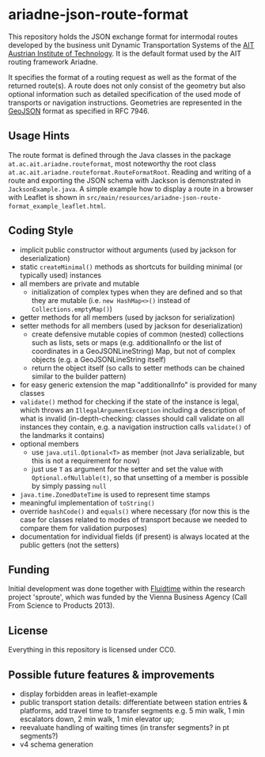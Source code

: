 # ariadne-json-route-format
This repository holds the JSON exchange format for intermodal routes developed by the business unit Dynamic Transportation Systems of the [AIT Austrian Institute of Technology](http://dts.ait.ac.at). It is the default format used by the AIT routing framework Ariadne.

It specifies the format of a routing request as well as the format of the returned route(s). A route does not only consist of the geometry but also optional information such as detailed specification of the used mode of transports or navigation instructions.
Geometries are represented in the [GeoJSON](http://geojson.org) format as specified in RFC 7946.

## Usage Hints
The route format is defined through the Java classes in the package `at.ac.ait.ariadne.routeformat`, most noteworthy the root class `at.ac.ait.ariadne.routeformat.RouteFormatRoot`.
Reading and writing of a route and exporting the JSON schema with Jackson is demonstrated in `JacksonExample.java`.
A simple example how to display a route in a browser with Leaflet is shown in `src/main/resources/ariadne-json-route-format_example_leaflet.html`.

## Coding Style
- implicit public constructor without arguments (used by jackson for deserialization)
- static `createMinimal()` methods as shortcuts for building minimal (or typically used) instances
- all members are private and mutable
    - initialization of complex types when they are defined and so that they are mutable (i.e. `new HashMap<>()` instead of `Collections.emptyMap()`)
- getter methods for all members (used by jackson for serialization)
- setter methods for all members (used by jackson for deserialization)
    - create defensive mutable copies of common (nested) collections such as lists, sets or maps (e.g. additionalInfo or the list of coordinates in a GeoJSONLineString) Map, but not of complex objects (e.g. a GeoJSONLineString itself)
    - return the object itself (so calls to setter methods can be chained similar to the builder pattern)
- for easy generic extension the map "additionalInfo" is provided for many classes
- `validate()` method for checking if the state of the instance is legal, which throws an `IllegalArgumentException` including a description of what is invalid (in-depth-checking: classes should call validate on all instances they contain, e.g. a navigation instruction calls `validate()` of the landmarks it contains)
- optional members
    - use `java.util.Optional<T>` as member (not Java serializable, but this is not a requirement for now)
    - just use `T` as argument for the setter and set the value with `Optional.ofNullable(t)`, so that unsetting of a member is possible by simply passing `null`
- `java.time.ZonedDateTime` is used to represent time stamps
- meaningful implementation of `toString()`
- override `hashCode()` and `equals()` where necessary (for now this is the case for classes related to modes of transport because we needed to compare them for validation purposes)
- documentation for individual fields (if present) is always located at the public getters (not the setters)

## Funding
Initial development was done together with [Fluidtime](http://www.fluidtime.com) within the research project 'sproute', which was funded by the Vienna Business Agency (Call From Science to Products 2013).

## License
Everything in this repository is licensed under CC0.

## Possible future features & improvements 
- display forbidden areas in leaflet-example
- public transport station details: differentiate between station entries & platforms, add travel time to transfer segments e.g. 5 min walk, 1 min escalators down, 2 min walk, 1 min elevator up;
- reevaluate handling of waiting times (in transfer segments? in pt segments?)
- v4 schema generation
